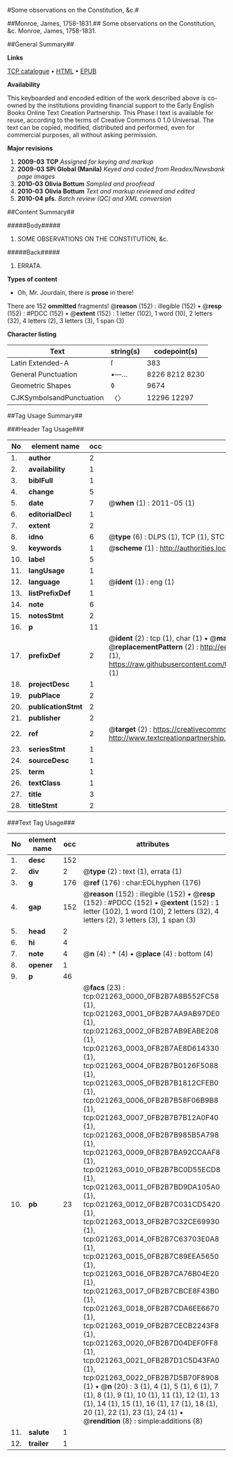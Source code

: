 #Some observations on the Constitution, &c.#

##Monroe, James, 1758-1831.##
Some observations on the Constitution, &c.
Monroe, James, 1758-1831.

##General Summary##

**Links**

[TCP catalogue](http://www.ota.ox.ac.uk/tcp/)  • 
[HTML](http://tei.it.ox.ac.uk/tcp/Texts-HTML/free/N16/N16546.html)  • 
[EPUB](http://tei.it.ox.ac.uk/tcp/Texts-EPUB/free/N16/N16546.epub)

**Availability**

This keyboarded and encoded edition of the
	       work described above is co-owned by the institutions
	       providing financial support to the Early English Books
	       Online Text Creation Partnership. This Phase I text is
	       available for reuse, according to the terms of Creative
	       Commons 0 1.0 Universal. The text can be copied,
	       modified, distributed and performed, even for
	       commercial purposes, all without asking permission.

**Major revisions**

1. __2009-03__ __TCP__ *Assigned for keying and markup*
1. __2009-03__ __SPi Global (Manila)__ *Keyed and coded from Readex/Newsbank page images*
1. __2010-03__ __Olivia Bottum__ *Sampled and proofread*
1. __2010-03__ __Olivia Bottum__ *Text and markup reviewed and edited*
1. __2010-04__ __pfs.__ *Batch review (QC) and XML conversion*

##Content Summary##

#####Body#####

1. SOME OBSERVATIONS ON THE CONSTITUTION, &c.

#####Back#####

1. ERRATA.

**Types of content**

  * Oh, Mr. Jourdain, there is **prose** in there!

There are 152 **ommitted** fragments! 
 @__reason__ (152) : illegible (152)  •  @__resp__ (152) : #PDCC (152)  •  @__extent__ (152) : 1 letter (102), 1 word (10), 2 letters (32), 4 letters (2), 3 letters (3), 1 span (3)

**Character listing**


|Text|string(s)|codepoint(s)|
|---|---|---|
|Latin Extended-A|ſ|383|
|General Punctuation|•—…|8226 8212 8230|
|Geometric Shapes|◊|9674|
|CJKSymbolsandPunctuation|〈〉|12296 12297|

##Tag Usage Summary##

###Header Tag Usage###

|No|element name|occ|attributes|
|---|---|---|---|
|1.|__author__|2||
|2.|__availability__|1||
|3.|__biblFull__|1||
|4.|__change__|5||
|5.|__date__|7| @__when__ (1) : 2011-05 (1)|
|6.|__editorialDecl__|1||
|7.|__extent__|2||
|8.|__idno__|6| @__type__ (6) : DLPS (1), TCP (1), STC (1), NOTIS (1), IMAGE-SET (1), EVANS-CITATION (1)|
|9.|__keywords__|1| @__scheme__ (1) : http://authorities.loc.gov/ (1)|
|10.|__label__|5||
|11.|__langUsage__|1||
|12.|__language__|1| @__ident__ (1) : eng (1)|
|13.|__listPrefixDef__|1||
|14.|__note__|6||
|15.|__notesStmt__|2||
|16.|__p__|11||
|17.|__prefixDef__|2| @__ident__ (2) : tcp (1), char (1)  •  @__matchPattern__ (2) : ([0-9\-]+):([0-9IVX]+) (1), (.+) (1)  •  @__replacementPattern__ (2) : http://eebo.chadwyck.com/downloadtiff?vid=$1&page=$2 (1), https://raw.githubusercontent.com/textcreationpartnership/Texts/master/tcpchars.xml#$1 (1)|
|18.|__projectDesc__|1||
|19.|__pubPlace__|2||
|20.|__publicationStmt__|2||
|21.|__publisher__|2||
|22.|__ref__|2| @__target__ (2) : https://creativecommons.org/publicdomain/zero/1.0/ (1), http://www.textcreationpartnership.org/docs/. (1)|
|23.|__seriesStmt__|1||
|24.|__sourceDesc__|1||
|25.|__term__|1||
|26.|__textClass__|1||
|27.|__title__|3||
|28.|__titleStmt__|2||


###Text Tag Usage###

|No|element name|occ|attributes|
|---|---|---|---|
|1.|__desc__|152||
|2.|__div__|2| @__type__ (2) : text (1), errata (1)|
|3.|__g__|176| @__ref__ (176) : char:EOLhyphen (176)|
|4.|__gap__|152| @__reason__ (152) : illegible (152)  •  @__resp__ (152) : #PDCC (152)  •  @__extent__ (152) : 1 letter (102), 1 word (10), 2 letters (32), 4 letters (2), 3 letters (3), 1 span (3)|
|5.|__head__|2||
|6.|__hi__|4||
|7.|__note__|4| @__n__ (4) : * (4)  •  @__place__ (4) : bottom (4)|
|8.|__opener__|1||
|9.|__p__|46||
|10.|__pb__|23| @__facs__ (23) : tcp:021263_0000_0FB2B7A8B552FC58 (1), tcp:021263_0001_0FB2B7AA9AB97DE0 (1), tcp:021263_0002_0FB2B7AB9EABE208 (1), tcp:021263_0003_0FB2B7AE8D614330 (1), tcp:021263_0004_0FB2B7B0126F5088 (1), tcp:021263_0005_0FB2B7B1812CFEB0 (1), tcp:021263_0006_0FB2B7B58F06B9B8 (1), tcp:021263_0007_0FB2B7B7B12A0F40 (1), tcp:021263_0008_0FB2B7B985B5A798 (1), tcp:021263_0009_0FB2B7BA92CCAAF8 (1), tcp:021263_0010_0FB2B7BC0D55ECD8 (1), tcp:021263_0011_0FB2B7BD9DA105A0 (1), tcp:021263_0012_0FB2B7C031CD5420 (1), tcp:021263_0013_0FB2B7C32CE69930 (1), tcp:021263_0014_0FB2B7C63703E0A8 (1), tcp:021263_0015_0FB2B7C89EEA5650 (1), tcp:021263_0016_0FB2B7CA76B04E20 (1), tcp:021263_0017_0FB2B7CBCE8F43B0 (1), tcp:021263_0018_0FB2B7CDA6EE6670 (1), tcp:021263_0019_0FB2B7CECB2243F8 (1), tcp:021263_0020_0FB2B7D04DEF0FF8 (1), tcp:021263_0021_0FB2B7D1C5D43FA0 (1), tcp:021263_0022_0FB2B7D5B70F8908 (1)  •  @__n__ (20) : 3 (1), 4 (1), 5 (1), 6 (1), 7 (1), 8 (1), 9 (1), 10 (1), 11 (1), 12 (1), 13 (1), 14 (1), 15 (1), 16 (1), 17 (1), 18 (1), 20 (1), 22 (1), 23 (1), 24 (1)  •  @__rendition__ (8) : simple:additions (8)|
|11.|__salute__|1||
|12.|__trailer__|1||
